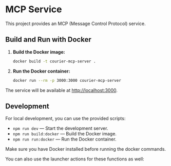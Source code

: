 # MCP Service

This project provides an MCP (Message Control Protocol) service.

## Build and Run with Docker

1. **Build the Docker image:**

   ```sh
   docker build -t courier-mcp-server .
   ```

2. **Run the Docker container:**

   ```sh
   docker run --rm -p 3000:3000 courier-mcp-server
   ```

The service will be available at [http://localhost:3000](http://localhost:3000).

## Development

For local development, you can use the provided scripts:

- `npm run dev` — Start the development server.
- `npm run build:docker` — Build the Docker image.
- `npm run run:docker` — Run the Docker container.

Make sure you have Docker installed before running the docker commands.

You can also use the launcher actions for these functions as well:
